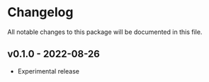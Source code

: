 # Changelog

All notable changes to this package will be documented in this file.

## v0.1.0 - 2022-08-26

- Experimental release
